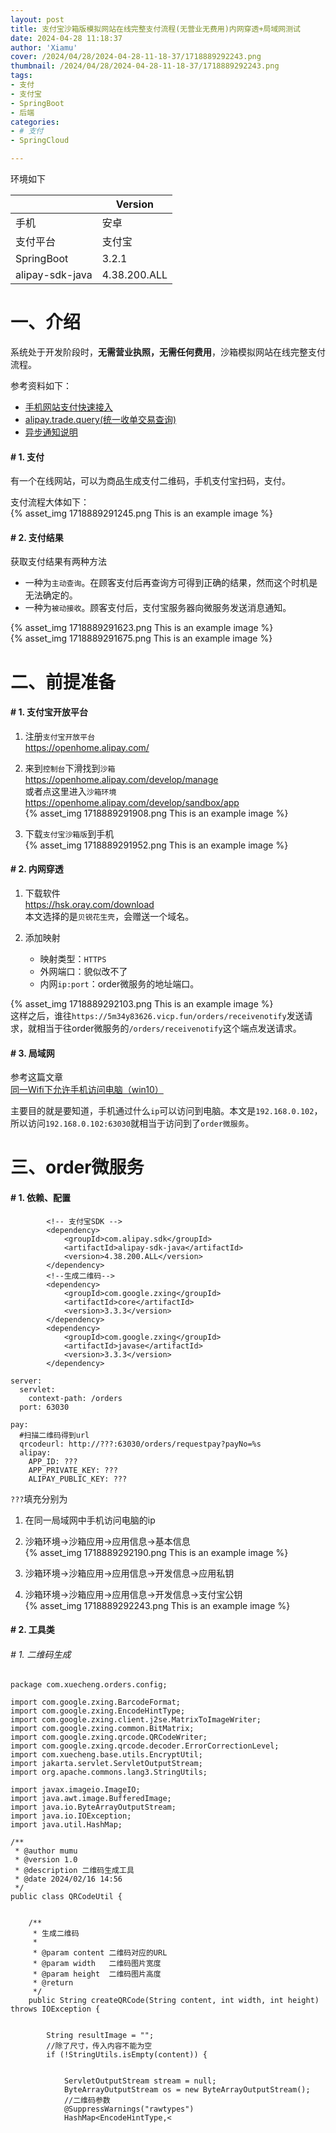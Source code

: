 ```yaml
---
layout: post
title: 支付宝沙箱版模拟网站在线完整支付流程(无营业无费用)内网穿透+局域网测试
date: 2024-04-28 11:18:37
author: 'Xiamu'
cover: /2024/04/28/2024-04-28-11-18-37/1718889292243.png
thumbnail: /2024/04/28/2024-04-28-11-18-37/1718889292243.png
tags:
- 支付
- 支付宝
- SpringBoot
- 后端
categories:
- # 支付
- SpringCloud

---
```



环境如下

|                 |   Version    |
|-----------------|--------------|
| 手机              | 安卓           |
| 支付平台            | 支付宝          |
| SpringBoot      | 3.2.1        |
| alipay-sdk-java | 4.38.200.ALL |

# 一、介绍

系统处于开发阶段时，**无需营业执照，无需任何费用**，沙箱模拟网站在线完整支付流程。

参考资料如下：

* [手机网站支付快速接入](https://opendocs.alipay.com/open/203/105285?pathHash=ada1de5b)
* [alipay.trade.query(统一收单交易查询)](https://opendocs.alipay.com/open/4e2d51d1_alipay.trade.query?scene=common&pathHash=8abc6ffe#5%20%E8%AF%B7%E6%B1%82%E7%A4%BA%E4%BE%8B)
* [异步通知说明](https://opendocs.alipay.com/open/203/105286?pathHash=022a439c)

#### # 1. 支付

有一个在线网站，可以为商品生成支付二维码，手机支付宝扫码，支付。

支付流程大体如下：  
{% asset_img 1718889291245.png This is an example image %}

#### # 2. 支付结果

获取支付结果有两种方法

* 一种为`主动查询`。在顾客支付后再查询方可得到正确的结果，然而这个时机是无法确定的。
* 一种为`被动接收`。顾客支付后，支付宝服务器向微服务发送消息通知。

{% asset_img 1718889291623.png This is an example image %}  
{% asset_img 1718889291675.png This is an example image %}

# 二、前提准备

#### # 1. 支付宝开放平台

1. 注册`支付宝开放平台`  
   <https://openhome.alipay.com/>

2. 来到`控制台`下滑找到`沙箱`  
   <https://openhome.alipay.com/develop/manage>  
   或者点这里进入`沙箱环境`  
   <https://openhome.alipay.com/develop/sandbox/app>  
   {% asset_img 1718889291908.png This is an example image %}

3. 下载`支付宝沙箱版`到手机  
   {% asset_img 1718889291952.png This is an example image %}

#### # 2. 内网穿透

1. 下载软件  
   <https://hsk.oray.com/download>  
   本文选择的是`贝锐花生壳`，会赠送一个域名。

2. 添加映射

   * 映射类型：`HTTPS`
   * 外网端口：貌似改不了
   * 内网`ip:port`：order微服务的地址端口。

{% asset_img 1718889292103.png This is an example image %}  
这样之后，谁往`https://5m34y83626.vicp.fun/orders/receivenotify`发送请求，就相当于往order微服务的`/orders/receivenotify`这个端点发送请求。

#### # 3. 局域网

参考这篇文章  
[同一Wifi下允许手机访问电脑（win10）](https://blog.csdn.net/SJ1551/article/details/106579411)

主要目的就是要知道，手机通过什么`ip`可以访问到电脑。本文是`192.168.0.102`，所以访问`192.168.0.102:63030`就相当于访问到了`order微服务`。

# 三、order微服务

#### # 1. 依赖、配置

```prism language-xml
		<!-- 支付宝SDK -->
		<dependency>
            <groupId>com.alipay.sdk</groupId>
            <artifactId>alipay-sdk-java</artifactId>
            <version>4.38.200.ALL</version>
        </dependency>
        <!--生成二维码-->
        <dependency>
            <groupId>com.google.zxing</groupId>
            <artifactId>core</artifactId>
            <version>3.3.3</version>
        </dependency>
        <dependency>
            <groupId>com.google.zxing</groupId>
            <artifactId>javase</artifactId>
            <version>3.3.3</version>
        </dependency>
```

```prism language-yml
server:
  servlet:
    context-path: /orders
  port: 63030

pay:
  #扫描二维码得到url
  qrcodeurl: http://???:63030/orders/requestpay?payNo=%s
  alipay:
    APP_ID: ???
    APP_PRIVATE_KEY: ???
    ALIPAY_PUBLIC_KEY: ???
```

`???`填充分别为

1. 在同一局域网中手机访问电脑的ip

2. 沙箱环境-\>沙箱应用-\>应用信息-\>基本信息  
   {% asset_img 1718889292190.png This is an example image %}

3. 沙箱环境-\>沙箱应用-\>应用信息-\>开发信息-\>应用私钥

4. 沙箱环境-\>沙箱应用-\>应用信息-\>开发信息-\>支付宝公钥  
   {% asset_img 1718889292243.png This is an example image %}

#### # 2. 工具类

###### # 1. 二维码生成

```prism language-java
package com.xuecheng.orders.config;

import com.google.zxing.BarcodeFormat;
import com.google.zxing.EncodeHintType;
import com.google.zxing.client.j2se.MatrixToImageWriter;
import com.google.zxing.common.BitMatrix;
import com.google.zxing.qrcode.QRCodeWriter;
import com.google.zxing.qrcode.decoder.ErrorCorrectionLevel;
import com.xuecheng.base.utils.EncryptUtil;
import jakarta.servlet.ServletOutputStream;
import org.apache.commons.lang3.StringUtils;

import javax.imageio.ImageIO;
import java.awt.image.BufferedImage;
import java.io.ByteArrayOutputStream;
import java.io.IOException;
import java.util.HashMap;

/**
 * @author mumu
 * @version 1.0
 * @description 二维码生成工具
 * @date 2024/02/16 14:56
 */
public class QRCodeUtil {
   
   
    /**
     * 生成二维码
     *
     * @param content 二维码对应的URL
     * @param width   二维码图片宽度
     * @param height  二维码图片高度
     * @return
     */
    public String createQRCode(String content, int width, int height) throws IOException {
   
   
        String resultImage = "";
        //除了尺寸，传入内容不能为空
        if (!StringUtils.isEmpty(content)) {
   
   
            ServletOutputStream stream = null;
            ByteArrayOutputStream os = new ByteArrayOutputStream();
            //二维码参数
            @SuppressWarnings("rawtypes")
            HashMap<EncodeHintType,<
```

